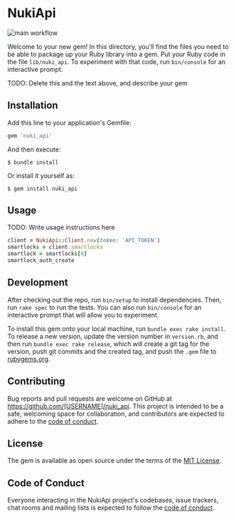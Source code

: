# NukiApi

![main workflow](https://github.com/dlage/nuki_api_gem/actions/workflows/main.yml/badge.svg)

Welcome to your new gem! In this directory, you'll find the files you need to be able to package up your Ruby library into a gem. Put your Ruby code in the file `lib/nuki_api`. To experiment with that code, run `bin/console` for an interactive prompt.

TODO: Delete this and the text above, and describe your gem

## Installation

Add this line to your application's Gemfile:

```ruby
gem 'nuki_api'
```

And then execute:

    $ bundle install

Or install it yourself as:

    $ gem install nuki_api

## Usage

TODO: Write usage instructions here
```ruby
client = NukiApi::Client.new(token: 'API_TOKEN')
smartlocks = client.smartlocks
smartlock = smartlocks[0]
smartlock_auth_create
```

## Development

After checking out the repo, run `bin/setup` to install dependencies. Then, run `rake spec` to run the tests. You can also run `bin/console` for an interactive prompt that will allow you to experiment.

To install this gem onto your local machine, run `bundle exec rake install`. To release a new version, update the version number in `version.rb`, and then run `bundle exec rake release`, which will create a git tag for the version, push git commits and the created tag, and push the `.gem` file to [rubygems.org](https://rubygems.org).

## Contributing

Bug reports and pull requests are welcome on GitHub at https://github.com/[USERNAME]/nuki_api. This project is intended to be a safe, welcoming space for collaboration, and contributors are expected to adhere to the [code of conduct](https://github.com/[USERNAME]/nuki_api/blob/master/CODE_OF_CONDUCT.md).

## License

The gem is available as open source under the terms of the [MIT License](https://opensource.org/licenses/MIT).

## Code of Conduct

Everyone interacting in the NukiApi project's codebases, issue trackers, chat rooms and mailing lists is expected to follow the [code of conduct](https://github.com/[USERNAME]/nuki_api/blob/master/CODE_OF_CONDUCT.md).
